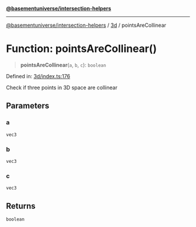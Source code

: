 [**@basementuniverse/intersection-helpers**](../../README.md)

***

[@basementuniverse/intersection-helpers](../../README.md) / [3d](../README.md) / pointsAreCollinear

# Function: pointsAreCollinear()

> **pointsAreCollinear**(`a`, `b`, `c`): `boolean`

Defined in: [3d/index.ts:176](https://github.com/basementuniverse/intersection-helpers/blob/3a364a58f0714fe52065b40529091d774e3a1a50/src/3d/index.ts#L176)

Check if three points in 3D space are collinear

## Parameters

### a

`vec3`

### b

`vec3`

### c

`vec3`

## Returns

`boolean`
